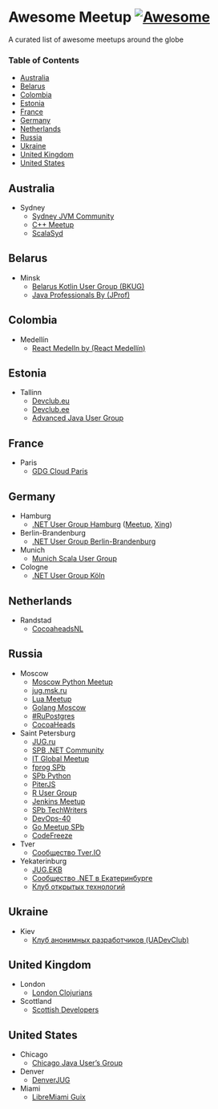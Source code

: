 # Awesome Meetup [![Awesome](https://cdn.rawgit.com/sindresorhus/awesome/d7305f38d29fed78fa85652e3a63e154dd8e8829/media/badge.svg)](https://github.com/sindresorhus/awesome)

A curated list of awesome meetups around the globe

### Table of Contents

* [Australia](#australia)
* [Belarus](#belarus)
* [Colombia](#colombia)
* [Estonia](#estonia)
* [France](#france)
* [Germany](#germany)
* [Netherlands](#netherlands)
* [Russia](#russia)
* [Ukraine](#ukraine)
* [United Kingdom](#united-kingdom)
* [United States](#united-states)

## Australia
- Sydney
  - [Sydney JVM Community](http://www.meetup.com/Sydney-JVM-Community/)
  - [C++ Meetup](http://www.meetup.com/SydneyCPlusPlusMeetup/)
  - [ScalaSyd](https://www.meetup.com/scalasyd/)

## Belarus
- Minsk
  - [Belarus Kotlin User Group (BKUG)](https://bkug.by/)
  - [Java Professionals By (JProf)](http://jprof.by/)
  
## Colombia
- Medellín
  - [React Medelln by (React Medellín)](http://www.meetup.com/React-Medellin)

## Estonia
- Tallinn
  - [Devclub.eu](http://devclub.eu/)
  - [Devclub.ee](http://devclub.ee/)
  - [Advanced Java User Group](http://www.meetup.com/Advanced-Java-Estonia/)


## France
- Paris
  - [GDG Cloud Paris](https://www.meetup.com/GDG-Cloud-Paris)

## Germany
- Hamburg
  - [.NET User Group Hamburg](http://dotnet-usergroup-hamburg.de/) ([Meetup](https://www.meetup.com/Hamburg-C-Net-Meetup/), [Xing](https://www.xing.com/communities/groups/punkt-net-user-group-hamburg-c22e-1019884))
- Berlin-Brandenburg
  - [.NET User Group Berlin-Brandenburg](http://dnugbb.azurewebsites.net/)
- Munich
  - [Munich Scala User Group](http://www.meetup.com/ScalaMuc/)
- Cologne
  - [.NET User Group Köln](https://www.meetup.com/net-user-group-koeln/)
  
## Netherlands
- Randstad
  - [CocoaheadsNL](http://cocoaheads.nl/)

## Russia
- Moscow
  - [Moscow Python Meetup](http://www.moscowpython.ru/)
  - [jug.msk.ru](https://vk.com/jugmsk)
  - [Lua Meetup](http://www.meetup.com/lua-in-moscow/)
  - [Golang Moscow](http://www.meetup.com/Golang-Moscow/)
  - [#RuPostgres](http://www.meetup.com/postgresqlrussia/events/228840567/)
  - [CocoaHeads](http://www.cocoaheads.ru/)
- Saint Petersburg
  - [JUG.ru](https://vk.com/jugru)
  - [SPB .NET Community](https://plus.google.com/communities/115643868183582812348)
  - [IT Global Meetup](http://piter-united.ru/)
  - [fprog SPb](https://plus.google.com/communities/106931692847918217517)
  - [SPb Python](https://plus.google.com/communities/107328406287050920928)
  - [PiterJS](https://vk.com/piterjs)
  - [R User Group](https://vk.com/spbrug)
  - [Jenkins Meetup](http://www.meetup.com/St-Petersburg-Jenkins-Meetup/)
  - [SPb TechWriters](https://plus.google.com/u/0/communities/111110772662436773783)
  - [DevOps-40](https://www.meetup.com/DevOps-40/)
  - [Go Meetup SPb](http://www.meetup.com/Golang-Peter/)
  - [CodeFreeze](https://vk.com/codefreeze)
- Tver
  - [Сообщество Tver.IO](http://tver.io/)
- Yekaterinburg
  - [JUG.EKB](https://vk.com/jugekb)
  - [Сообщество .NET в Екатеринбурге](https://vk.com/dotnetekb)
  - [Клуб открытых технологий](http://ot-club.org)

## Ukraine
- Kiev
  - [Клуб анонимных разработчиков (UADevClub)](http://xpinjection.com/club/)

## United Kingdom
- London
  - [London Clojurians](http://www.londonclojurians.org/)
- Scottland
  - [Scottish Developers](https://scottishdevelopers.com/)
  
## United States
- Chicago
  - [Chicago Java User’s Group](http://www.meetup.com/ChicagoJUG/)
- Denver
  - [DenverJUG](http://www.denverjug.org/)
- Miami
  - [LibreMiami Guix](https://libremiami.org/#events)
